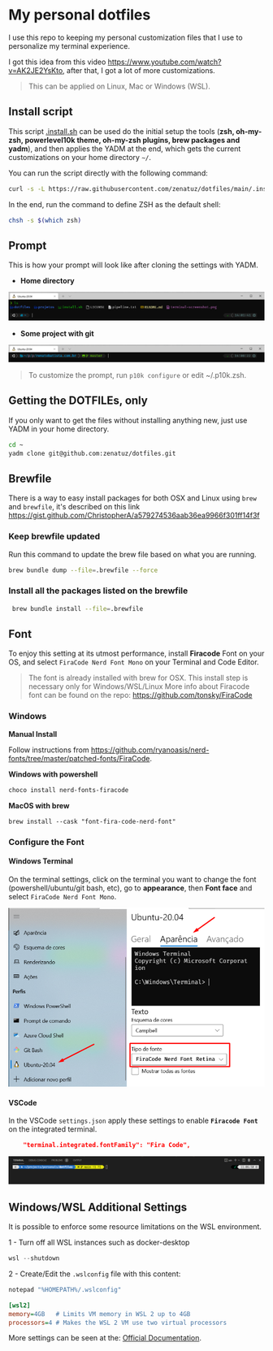 # My personal dotfiles

I use this repo to keeping my personal customization files that I use to personalize my terminal experience.

I got this idea from this video <https://www.youtube.com/watch?v=AK2JE2YsKto>, after that, I got a lot of more customizations.

> This can be applied on Linux, Mac or Windows (WSL).

## Install script

This script [.install.sh](.install.sh) can be used do the initial setup the tools (**zsh, oh-my-zsh, powerlevel10k theme, oh-my-zsh plugins, brew packages and yadm**), and then applies the YADM at the end, which gets the current customizations on your home directory `~/`.

You can run the script directly with the following command:

```bash
curl -s -L https://raw.githubusercontent.com/zenatuz/dotfiles/main/.install.sh | bash
```

In the end, run the command to define ZSH as the default shell:

```bash
chsh -s $(which zsh)
```

## Prompt

This is how your prompt will look like after cloning the settings with YADM.

- **Home directory**

![screenshot-01.png](./.images/screenshot-01.png "Home Directory")

- **Some project with git**

![screenshot-02.png](./.images/screenshot-02.png "Project with git")

> To customize the prompt, run `p10k configure` or edit ~/.p10k.zsh.

## Getting the DOTFILEs, only

If you only want to get the files without installing anything new, just use YADM in your home directory.

```bash
cd ~
yadm clone git@github.com:zenatuz/dotfiles.git
```

## Brewfile

There is a way to easy install packages for both OSX and Linux using `brew` and `brewfile`, it's described on this link <https://gist.github.com/ChristopherA/a579274536aab36ea9966f301ff14f3f>

### Keep brewfile updated
Run this command to update the brew file based on what you are running.

```bash
brew bundle dump --file=.brewfile --force
```

### Install all the packages listed on the brewfile

```bash
 brew bundle install --file=.brewfile
```

## Font

To enjoy this setting at its utmost performance, install **Firacode** Font on your OS, and select `FiraCode Nerd Font Mono` on your Terminal and Code Editor.

> The font is already installed with brew for OSX. This install step is necessary only for Windows/WSL/Linux
> More info about Firacode font can be found on the repo: <https://github.com/tonsky/FiraCode>

### Windows

**Manual Install**

Follow instructions from <https://github.com/ryanoasis/nerd-fonts/tree/master/patched-fonts/FiraCode>.

**Windows with powershell**

```powershell
choco install nerd-fonts-firacode
```

**MacOS with brew**

```brew
brew install --cask "font-fira-code-nerd-font"
```

### Configure the Font

#### **Windows Terminal**

On the terminal settings, click on the terminal you want to change the font (powershell/ubuntu/git bash, etc), go to **appearance**, then **Font face** and select `FiraCode Nerd Font Mono`.

![screenshot-03.png](./.images/screenshot-03.png "Font settings on Windows Terminal")

#### **VSCode**

In the VSCode `settings.json` apply these settings to enable **`Firacode Font`** on the integrated terminal.

```json
    "terminal.integrated.fontFamily": "Fira Code",
```

![screenshot-04.png](./.images/screenshot-04.png "VSCode Integrated Terminal with ZSH and Firacode Font")

## Windows/WSL Additional Settings

It is possible to enforce some resource limitations on the WSL environment.

1 - Turn off all WSL instances such as docker-desktop

```powershell
wsl --shutdown
```

2 - Create/Edit the `.wslconfig` file with this content:

```powershell
notepad "%HOMEPATH%/.wslconfig"
```

```ini
[wsl2]
memory=4GB   # Limits VM memory in WSL 2 up to 4GB
processors=4 # Makes the WSL 2 VM use two virtual processors
```

More settings can be seen at the: [Official Documentation](https://docs.microsoft.com/en-us/windows/wsl/wsl-config#configure-global-options-with-wslconfig).
